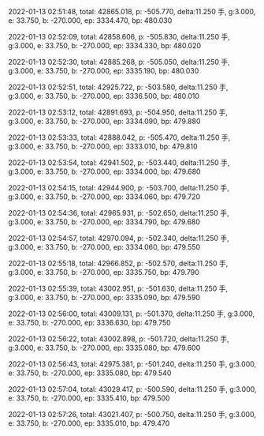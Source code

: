 2022-01-13 02:51:48, total: 42865.018, p: -505.770, delta:11.250 手, g:3.000, e: 33.750, b: -270.000, ep: 3334.470, bp: 480.030

2022-01-13 02:52:09, total: 42858.606, p: -505.830, delta:11.250 手, g:3.000, e: 33.750, b: -270.000, ep: 3334.330, bp: 480.020

2022-01-13 02:52:30, total: 42885.268, p: -505.050, delta:11.250 手, g:3.000, e: 33.750, b: -270.000, ep: 3335.190, bp: 480.030

2022-01-13 02:52:51, total: 42925.722, p: -503.580, delta:11.250 手, g:3.000, e: 33.750, b: -270.000, ep: 3336.500, bp: 480.010

2022-01-13 02:53:12, total: 42891.693, p: -504.950, delta:11.250 手, g:3.000, e: 33.750, b: -270.000, ep: 3334.090, bp: 479.880

2022-01-13 02:53:33, total: 42888.042, p: -505.470, delta:11.250 手, g:3.000, e: 33.750, b: -270.000, ep: 3333.010, bp: 479.810

2022-01-13 02:53:54, total: 42941.502, p: -503.440, delta:11.250 手, g:3.000, e: 33.750, b: -270.000, ep: 3334.000, bp: 479.680

2022-01-13 02:54:15, total: 42944.900, p: -503.700, delta:11.250 手, g:3.000, e: 33.750, b: -270.000, ep: 3334.060, bp: 479.720

2022-01-13 02:54:36, total: 42965.931, p: -502.650, delta:11.250 手, g:3.000, e: 33.750, b: -270.000, ep: 3334.790, bp: 479.680

2022-01-13 02:54:57, total: 42970.094, p: -502.340, delta:11.250 手, g:3.000, e: 33.750, b: -270.000, ep: 3334.060, bp: 479.550

2022-01-13 02:55:18, total: 42966.852, p: -502.570, delta:11.250 手, g:3.000, e: 33.750, b: -270.000, ep: 3335.750, bp: 479.790

2022-01-13 02:55:39, total: 43002.951, p: -501.630, delta:11.250 手, g:3.000, e: 33.750, b: -270.000, ep: 3335.090, bp: 479.590

2022-01-13 02:56:00, total: 43009.131, p: -501.370, delta:11.250 手, g:3.000, e: 33.750, b: -270.000, ep: 3336.630, bp: 479.750

2022-01-13 02:56:22, total: 43002.898, p: -501.720, delta:11.250 手, g:3.000, e: 33.750, b: -270.000, ep: 3335.080, bp: 479.600

2022-01-13 02:56:43, total: 42975.381, p: -501.240, delta:11.250 手, g:3.000, e: 33.750, b: -270.000, ep: 3335.080, bp: 479.540

2022-01-13 02:57:04, total: 43029.417, p: -500.590, delta:11.250 手, g:3.000, e: 33.750, b: -270.000, ep: 3335.410, bp: 479.500

2022-01-13 02:57:26, total: 43021.407, p: -500.750, delta:11.250 手, g:3.000, e: 33.750, b: -270.000, ep: 3335.010, bp: 479.470